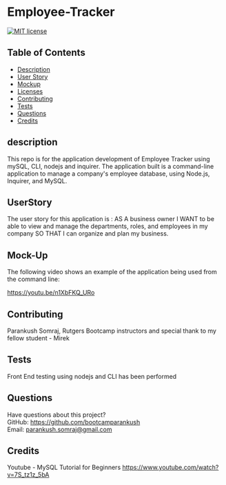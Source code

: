 
# Employee-Tracker

[![MIT license](https://img.shields.io/badge/License-MIT-blue.svg)](https://lbesson.mit-license.org/)

## Table of Contents
  * [Description](#description)
  * [User Story](#UserStory)
  * [Mockup](#Mock-up)
  * [Licenses](#licenses)
  * [Contributing](#contributing)
  * [Tests](#tests)
  * [Questions](#questions)
  * [Credits](#credits)


## description
This repo is for the application development of Employee Tracker using mySQL, CLI, nodejs and inquirer. The application built  is a command-line application to manage a company's employee database, using Node.js, Inquirer, and MySQL.


## UserStory
The user story for this application is : 
AS A business owner
I WANT to be able to view and manage the departments, roles, and employees in my company
SO THAT I can organize and plan my business.

## Mock-Up
The following video shows an example of the application being used from the command line:

https://youtu.be/n1XbFKQ_URo

## Contributing
Parankush Somraj, Rutgers Bootcamp instructors and special thank to my fellow student - Mirek

## Tests
  Front End testing using nodejs and CLI has been performed

## Questions
Have questions about this project?  
GitHub: https://github.com/bootcamparankush  
Email: parankush.somraj@gmail.com

## Credits
Youtube - MySQL Tutorial for Beginners 
https://www.youtube.com/watch?v=7S_tz1z_5bA
